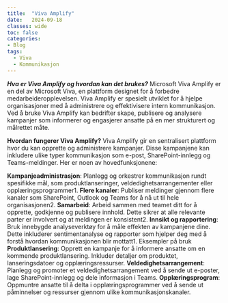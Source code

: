 ```yaml
---
title:  "Viva Amplify"
date:   2024-09-18
classes: wide
toc: false
categories: 
- Blog
tags:
  - Viva
  - Kommunikasjon
---
```



***Hva er Viva Amplify og hvordan kan det brukes?***
Microsoft Viva Amplify er en del av Microsoft Viva, en plattform designet for å forbedre medarbeideropplevelsen. Viva Amplify er spesielt utviklet for å hjelpe organisasjoner med å administrere og effektivisere intern kommunikasjon. Ved å bruke Viva Amplify kan bedrifter skape, publisere og analysere kampanjer som informerer og engasjerer ansatte på en mer strukturert og målrettet måte.

**Hvordan fungerer Viva Amplify?**
Viva Amplify gir en sentralisert plattform hvor du kan opprette og administrere kampanjer. Disse kampanjene kan inkludere ulike typer kommunikasjon som e-post, SharePoint-innlegg og Teams-meldinger. Her er noen av hovedfunksjonene:

**Kampanjeadministrasjon**: Planlegg og orkestrer kommunikasjon rundt spesifikke mål, som produktlanseringer, veldedighetsarrangementer eller opplæringsprogrammer1.
**Flere kanaler**: Publiser meldinger gjennom flere kanaler som SharePoint, Outlook og Teams for å nå ut til hele organisasjonen2.
**Samarbeid**: Arbeid sammen med teamet ditt for å opprette, godkjenne og publisere innhold. Dette sikrer at alle relevante parter er involvert og at meldingen er konsistent2.
**Innsikt og rapportering**: Bruk innebygde analyseverktøy for å måle effekten av kampanjene dine. Dette inkluderer sentimentanalyse og rapporter som hjelper deg med å forstå hvordan kommunikasjonen blir mottatt1.
Eksempler på bruk
**Produktlansering**: Opprett en kampanje for å informere ansatte om en kommende produktlansering. Inkluder detaljer om produktet, lanseringsdatoer og opplæringsressurser.
**Veldedighetsarrangement**: Planlegg og promoter et veldedighetsarrangement ved å sende ut e-poster, lage SharePoint-innlegg og dele informasjon i Teams.
**Opplæringsprogram**: Oppmuntre ansatte til å delta i opplæringsprogrammer ved å sende ut påminnelser og ressurser gjennom ulike kommunikasjonskanaler.

